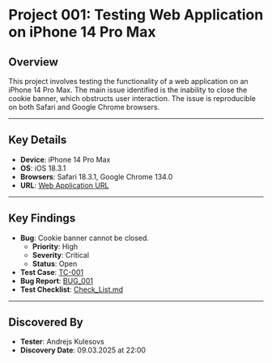 # Project 001: Testing Web Application on iPhone 14 Pro Max

## Overview
This project involves testing the functionality of a web application on an iPhone 14 Pro Max. The main issue identified is the inability to close the cookie banner, which obstructs user interaction. The issue is reproducible on both Safari and Google Chrome browsers.

---

## Key Details
- **Device**: iPhone 14 Pro Max
- **OS**: iOS 18.3.1
- **Browsers**: Safari 18.3.1, Google Chrome 134.0
- **URL**: [Web Application URL](https://lg.lv/majoklim)

---

## Key Findings
- **Bug**: Cookie banner cannot be closed.
  - **Priority**: High
  - **Severity**: Critical
  - **Status**: Open
- **Test Case**: [TC-001](https://github.com/Kulesovs/QA_Testing_Portfolio/blob/main/Projects_VSC/Project_001/Test_Cases/Exploratory_Tests/TC-001.md)
- **Bug Report**: [BUG_001](https://github.com/Kulesovs/QA_Testing_Portfolio/blob/main/Projects_VSC/Project_001/Bug_Reports/Open_Bugs/BUG_001.md)
- **Test Checklist**: [Check_List.md](Check_List.md)
---

## Discovered By
- **Tester**: Andrejs Kulesovs
- **Discovery Date**: 09.03.2025 at 22:00